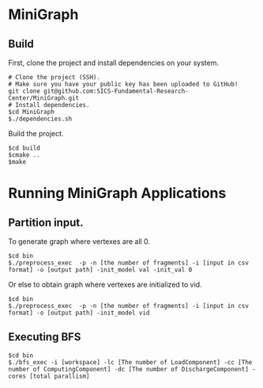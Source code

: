 # MiniGraph

## Build

First, clone the project and install dependencies on your system.

```shell
# Clone the project (SSH).
# Make sure you have your public key has been uploaded to GitHub!
git clone git@github.com:SICS-Fundamental-Research-Center/MiniGraph.git
# Install dependencies.
$cd MiniGraph
$./dependencies.sh
```

Build the project.

```shell
$cd build
$cmake ..
$make
```
# Running MiniGraph Applications


## Partition input.
To generate graph where vertexes are all 0.
```shell
$cd bin
$./preprocess_exec  -p -n [the number of fragments] -i [input in csv format] -o [output path] -init_model val -init_val 0
```
Or else to obtain graph where vertexes are initialized to vid.
```shell
$cd bin
$./preprocess_exec  -p -n [the number of fragments] -i [input in csv format] -o [output path] -init_model vid
```

## Executing BFS

```shell
$cd bin
$./bfs_exec -i [workspace] -lc [The number of LoadComponent] -cc [The number of ComputingComponent] -dc [The number of DischargeComponent] -cores [total parallism]
```
